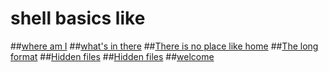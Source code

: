 # shell basics like
##[where am I](0-current_working_directory)
##[what's in there](1-listit)
##[There is no place like home](2-bring_me_home)
##[The long format](3-listfiles)
##[Hidden files](4-listmorefiles)
##[Hidden files](5-listfilesdigitonly)
##[welcome](my_first_directory)
